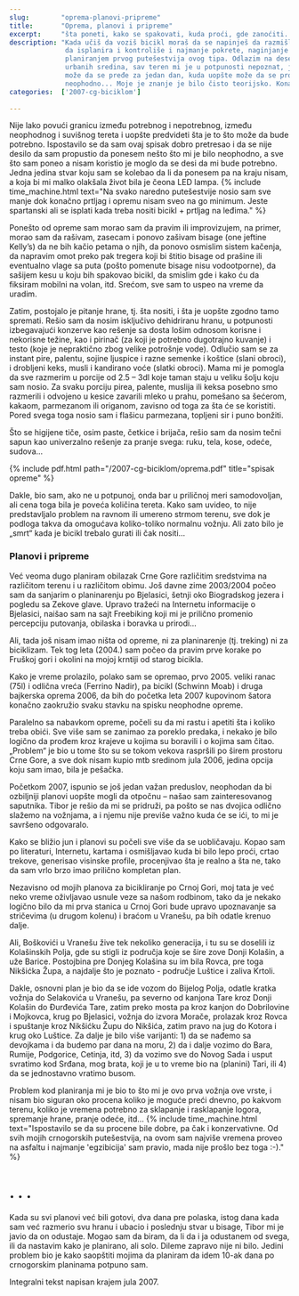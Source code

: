 ```yaml
---
slug:        "oprema-planovi-pripreme"
title:       "Oprema, planovi i pripreme"
excerpt:     "šta poneti, kako se spakovati, kuda proći, gde zanoćiti..."
description: "Kada učiš da voziš bicikl moraš da se napinješ da razmišljaš o svemu... tvoj mozak se upinje dok pokušava 
              da isplanira i kontroliše i najmanje pokrete, naginjanje i pomeranja težišta. Slično je i sa pakovanjem i 
              planiranjem prvog putešestvija ovog tipa. Odlazim na desetak dana, svesno planiram da idem pretežno van 
              urbanih sredina, sav teren mi je u potpunosti nepoznat, još ni sam ne znam šta je realno a šta ne, koliko 
              može da se pređe za jedan dan, kuda uopšte može da se prođe sa natovarenim biciklom, šta mi je od opreme 
              neophodno... Moje je znanje je bilo čisto teorijsko. Konačno je došao trenutak da ga i u praksi oprobam." 
categories:  ['2007-cg-biciklom']
  
---
```



Nije lako povući granicu između potrebnog i nepotrebnog, između neophodnog i suvišnog tereta i uopšte predvideti šta je to što 
može da bude potrebno. Ispostavilo se da sam ovaj spisak dobro pretresao i da se nije desilo da sam propustio da ponesem 
nešto što mi je bilo neophodno, a sve što sam poneo a nisam koristio je moglo da se desi da mi bude potrebno. Jedna 
jedina stvar koju sam se kolebao da li da ponesem pa na kraju nisam, a koja bi mi malko olakšala život bila je čeona LED lampa.
{% include time_machine.html text="Na svako naredno putešestvije nosio sam sve manje dok konačno prtljag i opremu nisam sveo na go minimum. Jeste spartanski ali se isplati kada treba nositi bicikl + prtljag na leđima." %}

Ponešto od opreme sam morao sam da pravim ili improvizujem, na primer, morao sam da rašivam, zasecam i ponovo zašivam 
bisage (one jeftine Kelly’s) da ne bih kačio petama o njih, da ponovo osmislim sistem kačenja, da napravim omot preko 
pak tregera koji bi štitio bisage od prašine ili eventualno vlage sa puta (pošto pomenute bisage nisu vodootporne), da 
sašijem kesu u koju bih spakovao bicikl, da smislim gde i kako ću da fiksiram mobilni na volan, itd. Srećom, sve sam to 
uspeo na vreme da uradim. 

Zatim, postojalo je pitanje hrane, tj. šta nositi, i šta je uopšte zgodno tamo spremati. Rešio sam da nosim isključivo 
dehidriranu hranu, u potpunosti izbegavajući konzerve kao rešenje sa dosta lošim odnosom korisne i nekorisne težine, 
kao i pirinač (za koji je potrebno dugotrajno kuvanje) i testo (koje je nepraktično zbog velike potrošnje vode). 
Odlučio sam se za instant pire, palentu, sojine ljuspice i razne semenke i koštice (slani obroci), i drobljeni keks, 
musli i kandirano voće (slatki obroci). Mama mi je pomogla da sve razmerim u porcije od 2.5 – 3dl koje taman staju u 
veliku šolju koju sam nosio. Za svaku porciju pirea, palente, muslija ili keksa posebno smo razmerili i odvojeno u 
kesice zavarili mleko u prahu, pomešano sa šećerom, kakaom, parmezanom ili origanom, zavisno od toga za šta će se 
koristiti. Pored svega toga nosio sam i flašicu parmezana, topljeni sir i puno bonžiti. 

Što se higijene tiče, osim paste, četkice i brijača, rešio sam da nosim tečni sapun kao univerzalno rešenje za pranje 
svega: ruku, tela, kose, odeće, sudova... 

{% include pdf.html path="/2007-cg-biciklom/oprema.pdf" title="spisak opreme" %}

Dakle, bio sam, ako ne u potpunoj, onda bar u priličnoj meri samodovoljan, ali cena toga bila je poveća količina tereta. 
Kako sam uvideo, to nije predstavljalo problem na ravnom ili umereno strmom terenu, sve dok je podloga takva da 
omogućava koliko-toliko normalnu vožnju. Ali zato bilo je „smrt“ kada je bicikl trebalo gurati ili čak nositi... 


### Planovi i pripreme

Već veoma dugo planiram obilazak Crne Gore različitim sredstvima na različitom terenu i u različitom obimu. Još davne 
zime 2003/2004 počeo sam da sanjarim o planinarenju po Bjelasici, šetnji oko Biogradskog jezera i pogledu sa Zekove 
glave. Upravo tražeći na Internetu informacije o Bjelasici, naišao sam na sajt Freebiking koji mi je prilično promenio 
percepciju putovanja, obilaska i boravka u prirodi... 

Ali, tada još nisam imao ništa od opreme, ni za planinarenje (tj. treking) ni za biciklizam. Tek tog leta (2004.) sam 
počeo da pravim prve korake po Fruškoj gori i okolini na mojoj krntiji od starog bicikla.
 
Kako je vreme prolazilo, polako sam se opremao, prvo 2005. veliki ranac (75l) i odlična vreća (Ferrino Nadir), pa bicikl 
(Schwinn Moab) i druga bajkerska oprema 2006, da bih do početka leta 2007 kupovinom šatora konačno zaokružio svaku 
stavku na spisku neophodne opreme.
 
Paralelno sa nabavkom opreme, počeli su da mi rastu i apetiti šta i koliko treba obići. Sve više sam se zanimao za 
poreklo predaka, i nekako je bilo logično da prođem kroz krajeve u kojima su boravili i o kojima sam čitao. „Problem“ 
je bio u tome što su se tokom vekova raspršili po širem prostoru Crne Gore, a sve dok nisam kupio mtb sredinom jula 
2006, jedina opcija koju sam imao, bila je pešačka.
 
Početkom 2007, ispunio se još jedan važan preduslov, neophodan da bi ozbiljniji planovi uopšte mogli da otpočnu – našao 
sam zainteresovanog saputnika. Tibor je rešio da mi se pridruži, pa pošto se nas dvojica odlično slažemo na vožnjama, 
a i njemu nije previše važno kuda će se ići, to mi je savršeno odgovaralo.
 
Kako se bližio jun i planovi su počeli sve više da se uobličavaju. Kopao sam po literaturi, Internetu, kartama i 
osmišljavao kuda bi bilo lepo proći, crtao trekove, generisao visinske profile, procenjivao šta je realno a šta ne, 
tako da sam vrlo brzo imao prilično kompletan plan.
 
Nezavisno od mojih planova za bicikliranje po Crnoj Gori, moj tata je već neko vreme oživljavao usnule veze 
sa našom rodbinom, tako da je nekako logično bilo da mi prva stanica u Crnoj Gori bude upravo upoznavanje sa stričevima (u drugom kolenu) 
i braćom u Vranešu, pa bih odatle krenuo dalje. 

Ali, Boškovići u Vranešu žive tek nekoliko generacija, i tu su se doselili iz Kolašinskih Polja, gde su stigli iz 
područja koje se šire zove Donji Kolašin, a uže Barice. Postojbina pre Donjeg Kolašina su im bila Rovca, pre toga 
Nikšićka Župa, a najdalje što je poznato - područje Luštice i zaliva Krtoli.
 
Dakle, osnovni plan je bio da se ide vozom do Bijelog Polja, odatle kratka vožnja do Selakovića u Vranešu, pa severno 
od kanjona Tare kroz Donji Kolašin do Đurđevića Tare, zatim preko mosta pa kroz kanjon do Dobrilovine i Mojkovca, krug 
po Bjelasici, vožnja do izvora Morače, prolazak kroz Rovca i spuštanje kroz Nikšićku Župu do Nikšića, zatim pravo na 
jug do Kotora i krug oko Luštice. Za dalje je bilo više varijanti: 1) da se nađemo sa devojkama i da budemo par dana na 
moru, 2) da i dalje vozimo do Bara, Rumije, Podgorice, Cetinja, itd, 3) da vozimo sve do Novog Sada i usput svratimo 
kod Srđana, mog brata, koji je u to vreme bio na (planini) Tari, ili 4) da se jednostavno vratimo busom.
 
Problem kod planiranja mi je bio to što mi je ovo prva vožnja ove vrste, i nisam bio siguran oko procena koliko 
je moguće preći dnevno, po kakvom terenu, koliko je vremena potrebno za sklapanje i rasklapanje logora, spremanje hrane, 
pranje odeće, itd...
{% include time_machine.html text="Ispostavilo se da su procene bile dobre, pa čak i konzervativne. Od svih mojih crnogorskih putešestvija, na ovom sam najviše vremena proveo na asfaltu i najmanje 'egzibicija' sam pravio, mada nije prošlo bez toga :-)." %}

# . . .
 
Kada su svi planovi već bili gotovi, dva dana pre polaska, istog dana kada sam već razmerio svu hranu i ubacio i 
poslednju stvar u bisage, Tibor mi je javio da on odustaje. Mogao sam da biram, da li da i ja odustanem od svega, ili 
da nastavim kako je planirano, ali solo. Dileme zapravo nije ni bilo. Jedini problem bio je kako saopštiti mojima da 
planiram da idem 10-ak dana po crnogorskim planinama potpuno sam.


<span class="caption text-muted pull-right">Integralni tekst napisan krajem jula 2007.</span>
